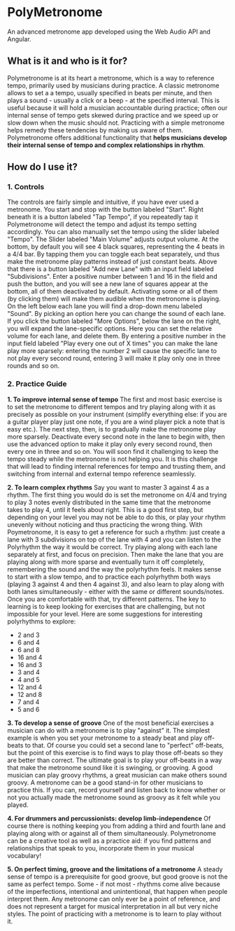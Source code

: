 # PolyMetronome
An advanced metronome app developed using the Web Audio API and Angular.

## What is it and who is it for?
Polymetronome is at its heart a metronome, which is a way to reference tempo, primarily used by musicians during practice. A classic metronome allows to set a a tempo, usually specified in beats per minute, and then plays a sound - usually a click or a beep - at the specified interval.  This is useful because it will hold a musician accountable during practice; often our internal sense of tempo gets skewed during practice and we speed up or slow down when the music should not. Practicing with a simple metronome helps remedy these tendencies by making us aware of them.
Polymetronome offers additional functionality that **helps musicians develop their internal sense of tempo and complex relationships in rhythm**. 

## How do I use it?
### 1. Controls

The controls are fairly simple and intuitive, if you have ever used a metronome. You start and stop with the button labeled "Start". Right beneath it is a button labeled "Tap Tempo", if you repeatedly tap it Polymetronome will detect the tempo and adjust its tempo setting accordingly. You can also manually set the tempo using the slider labeled "Tempo". The Slider labeled "Main Volume" adjusts output volume. 
At the bottom, by default you will see 4 black squares, representing the 4 beats in a 4/4 bar. By tapping them you can toggle each beat separately, und thus make the metronome play patterns instead of just constant beats. 
Above that there is a button labeled "Add new Lane" with an input field labeled "Subdivisions". Enter a positive number between 1 and 16 in the field and push the button, and you will see a new lane of squares appear at the bottom, all of them deactivated by default. Activating some or all of them (by clicking them) will make them audible when the metronome is playing.
On the left below each lane you will find a drop-down menu labeled "Sound". By picking an option here you can change the sound of each lane. 
If you click the button labeled "More Options", below the lane on the right, you will expand the lane-specific options. Here you can set the relative volume for each lane, and delete them. By entering a positive number in the input field labeled "Play every one out of X times" you can make the lane play more sparsely: entering the number 2 will cause the specific lane to not play every second round, entering 3 will make it play only one in three rounds and so on.

### 2. Practice Guide
**1. To improve internal sense of tempo**
The first and most basic exercise is to set the metronome to different tempos and try playing along with it as precisely as possible on your instrument (simplify everything else: if you are a guitar player play just one note, if you are a wind player pick a note that is easy etc.). 
The next step, then, is to gradually make the metronome play more sparsely. Deactivate every second note in the lane to begin with, then use the advanced option to make it play only every second round, then every one in three and so on. You will soon find it challenging to keep the tempo steady while the metronome is not helping you. It is this challenge that will lead to finding internal references for tempo and trusting them, and switching from internal and external tempo reference seamlessly. 

**2. To learn complex rhythms**
Say you want to master 3 against 4 as a rhythm. The first thing you would do is set the metronome on 4/4 and trying to play 3 notes evenly distributed in the same time that the metronome takes to play 4, until it feels about right. This is a good first step, but depending on your level you may not be able to do this, or play your rhythm unevenly without noticing and thus practicing the wrong thing. With Poymetronome, it is easy to get a reference for such a rhythm: just create a lane with 3 subdivisions on top of the lane with 4 and you can listen to the Polyrhythm the way it would be correct. Try playing along with each lane separately at first, and focus on precision. Then make the lane that you are playing along with more sparse and eventually turn it off completely, remembering the sound and the way the polyrhythm feels. It makes sense to start with a slow tempo, and to practice each polyrhythm both ways (playing 3 against 4 and then 4 against 3), and also learn to play along with both lanes simultaneously - either with the same or different sounds/notes. Once you are comfortable with that, try different patterns. The key to learning is to keep looking for exercises that are challenging, but not impossible for your level. Here are some suggestions for interesting polyrhythms to explore:
- 2 and 3 
- 6 and 4
- 6 and 8
- 16 and 4
- 16 and 3
- 3 and 4
- 4 and 5
- 12 and 4
- 12 and 8
- 7 and 4
- 5 and 6

**3. To develop a sense of groove**
One of the most beneficial exercises a musician can do with a metronome is to play "against" it. The simplest example is when you set your metronome to a steady beat and play off-beats to that. Of course you could set a second lane to "perfect" off-beats, but the point of this exercise is to find ways to play those off-beats so they are better than correct. The ultimate goal is to play your off-beats in a way that make the metronome sound like it is swinging, or grooving. A good musician can play groovy rhythms, a great musician can make others sound groovy. A metronome can be a good stand-in for other musicians to practice this. If you can, record yourself and listen back to know whether or not you actually made the metronome sound as groovy as it felt while you played.

**4. For drummers and percussionists: develop limb-independence**
Of course there is nothing keeping you from adding a third and fourth lane and playing along with or against all of them simultaneously. Polymetronome can be a creative tool as well as a practice aid: if you find patterns and relationships that speak to you, incorporate them in your musical vocabulary!

**5. On perfect timing, groove and the limitations of a metronome**
A steady sense of tempo is a prerequisite for good groove, but good groove is not the same as perfect tempo. Some - if not most - rhythms come alive because of the imperfections, intentional and unintentional, that happen when people interpret them. Any metronome can only ever be a point of reference, and does not represent a target for musical interpretation in all but very niche styles. The point of practicing with a metronome is to learn to play without it.  
